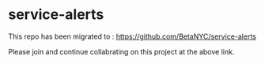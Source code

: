 # service-alerts

This repo has been migrated to : https://github.com/BetaNYC/service-alerts

Please join and continue collabrating on this project at the above link.


